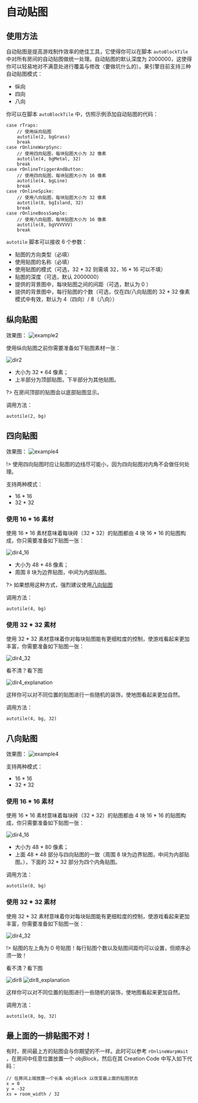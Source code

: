 # 自动贴图

## 使用方法

自动贴图是提高游戏制作效率的绝佳工具，它使得你可以在脚本 `autoBlockTile` 中对所有房间的自动贴图做统一处理。自动贴图的默认深度为 2000000，这使得你可以轻易地对不满意处进行覆盖与修改（要做坑什么的）。果引擎目前支持三种自动贴图模式：

- 纵向
- 四向
- 八向

你可以在脚本 `autoBlockTile` 中，仿照示例添加自动贴图的代码：

```gml
case rTraps:
    // 使用纵向贴图
    autotile(2, bgGrass)
    break
case rOnlineWarpSync:
    // 使用四向贴图，每块贴图大小为 32 像素
    autotile(4, bgMetal, 32)
    break
case rOnlineTriggerAndButton:
    // 使用四向贴图，每块贴图大小为 16 像素
    autotile(4, bgLine)
    break
case rOnlineSpike:
    // 使用八向贴图，每块贴图大小为 32 像素
    autotile(8, bgIsland, 32)
    break
case rOnlineBossSample:
    // 使用八向贴图，每块贴图大小为 16 像素
    autotile(8, bgVVVVVV)
    break
```

`autotile` 脚本可以接收 6 个参数：

- 贴图的方向类型（必填）
- 使用贴图的名称（必填）
- 使用贴图的模式（可选，32 \* 32 则需填 32，16 \* 16 可以不填）
- 贴图的深度（可选，默认 2000000）
- 提供的背景图中，每块贴图之间的间距（可选，默认为 0 ）
- 提供的背景图中，每行贴图的个数（可选，仅在四/八向贴图的 32 \* 32 像素模式中有效，默认为 4（四向）/ 8（八向））

## 纵向贴图

效果图：
![example2](_images/autotile/example2.png)

使用纵向贴图之前你需要准备如下贴图素材一张：

![dir2](_images/autotile/tile2_32.png)

- 大小为 32 \* 64 像素；
- 上半部分为顶部贴图，下半部分为其他贴图。

?> 在房间顶部的贴图会以底部贴图显示。

调用方法：

```gml
autotile(2, bg)
```

## 四向贴图

效果图：
![example4](_images/autotile/example4.png)

!> 使用四向贴图时应让贴图的边线尽可能小，因为四向贴图对内角不会做任何处理。

支持两种模式：

- 16 \* 16
- 32 \* 32

### 使用 16 \* 16 素材

使用 16 \* 16 素材意味着每块砖（32 \* 32）的贴图都由 4 块 16 \* 16 的贴图构成，你只需要准备如下贴图一张：

![dir4_16](_images/autotile/tile4_16.png)

- 大小为 48 \* 48 像素；
- 周围 8 块为边界贴图，中间为内部贴图。

?> 如果想用这种方式，强烈建议使用[八向贴图](autotile?id=八向贴图)

调用方法：

```gml
autotile(4, bg)
```

### 使用 32 \* 32 素材

使用 32 \* 32 素材意味着你对每块贴图能有更细粒度的控制，使游戏看起来更加丰富，你需要准备如下贴图一张：

![dir4_32](_images/autotile/tile4_32.png)

看不清？看下图

![dir4_explanation](_images/autotile/explanation4_32.png)

这样你可以对不同位置的贴图进行一些随机的装饰，使地图看起来更加自然。

调用方法：

```gml
autotile(4, bg, 32)
```

## 八向贴图

效果图：
![example4](_images/autotile/example8.png)

支持两种模式：

- 16 \* 16
- 32 \* 32

### 使用 16 \* 16 素材

使用 16 \* 16 素材意味着每块砖（32 \* 32）的贴图都由 4 块 16 \* 16 的贴图构成，你只需要准备如下贴图一张：

![dir4_16](_images/autotile/tile8_16.png)

- 大小为 48 \* 80 像素；
- 上面 48 \* 48 部分与四向贴图的一致（周围 8 块为边界贴图，中间为内部贴图。），下面的 32 \* 32 部分为四个内角贴图。

调用方法：

```gml
autotile(8, bg)
```

### 使用 32 \* 32 素材

使用 32 \* 32 素材意味着你对每块贴图能有更细粒度的控制，使游戏看起来更加丰富，你需要准备如下贴图一张：

![dir4_32](_images/autotile/tile8_32.png)

!> 贴图的左上角为 0 号贴图！每行贴图个数以及贴图间距均可以设置，但顺序必须一致！

看不清？看下图

![dir8](_images/autotile/explanation8.png)
![dir8_explanation](_images/autotile/explanation8_32.png)

这样你可以对不同位置的贴图进行一些随机的装饰，使地图看起来更加自然。

调用方法：

```gml
autotile(8, bg, 32)
```

## 最上面的一排贴图不对！

有时，房间最上方的贴图会与你期望的不一样。此时可以参考 `rOnlineWarpWait` ，在房间中任意位置放置一个 objBlock，然后在其 Creation Code 中写入如下代码：

```gml
// 在房间上端放置一个长条 objBlock 以改变最上面的贴图状态
x = 0
y = -32
xs = room_width / 32
```
